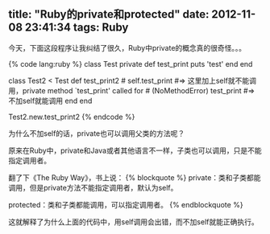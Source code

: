 title: "Ruby的private和protected"
date: 2012-11-08 23:41:34
tags: Ruby
---

今天，下面这段程序让我纠结了很久，Ruby中private的概念真的很奇怪。。。

{% code lang:ruby %}
class Test private
  def test_print
    puts 'test'
  end
end

class Test2 < Test
  def test_print2
    # self.test_print #=> 这里加上self就不能调用，private method `test_print' called for # (NoMethodError)
    test_print #=> 不加self就能调用
  end
end

Test2.new.test_print2 
{% endcode %}

为什么不加self的话，private也可以调用父类的方法呢？

原来在Ruby中，private和Java或者其他语言不一样，子类也可以调用，只是不能指定调用者。

翻了下《The Ruby Way》，书上说：
{% blockquote %}
private：类和子类都能调用，但是private方法不能指定调用者，默认为self。

protected：类和子类都能调用，可以指定调用者。
{% endblockquote %}

这就解释了为什么上面的代码中，用self调用会出错，而不加self就能正确执行。